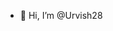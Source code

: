 - 👋 Hi, I’m @Urvish28

<!---
Urvish28/Urvish28 is a ✨ special ✨ repository because its `README.md` (this file) appears on your GitHub profile.
You can click the Preview link to take a look at your changes.
--->
